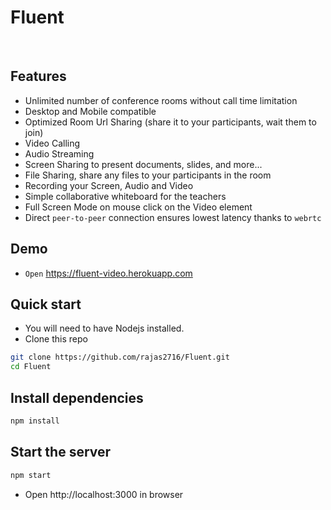# Fluent


<br>


## Features

- Unlimited number of conference rooms without call time limitation
- Desktop and Mobile compatible
- Optimized Room Url Sharing (share it to your participants, wait them to join)
- Video Calling
- Audio Streaming
- Screen Sharing to present documents, slides, and more...
- File Sharing, share any files to your participants in the room
- Recording your Screen, Audio and Video
- Simple collaborative whiteboard for the teachers
- Full Screen Mode on mouse click on the Video element
- Direct `peer-to-peer` connection ensures lowest latency thanks to `webrtc`

## Demo

- `Open` https://fluent-video.herokuapp.com

## Quick start

- You will need to have Nodejs installed.
- Clone this repo

```bash
git clone https://github.com/rajas2716/Fluent.git
cd Fluent
```
## Install dependencies

```js
npm install
```

## Start the server

```js
npm start
```

- Open http://localhost:3000 in browser
